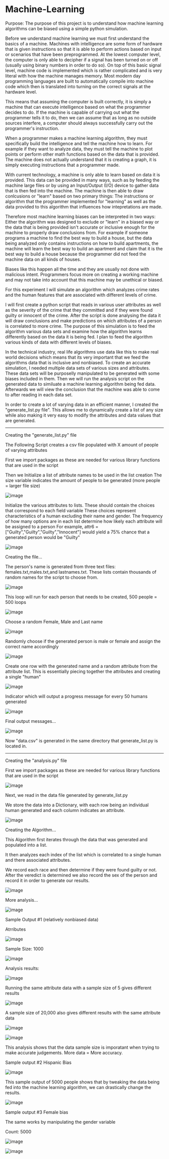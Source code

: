 # Machine-Learning


Purpose: The purpose of this project is to understand how machine learning algorithms can be biased using a simple python simulation.


Before we understand machine learning we must first understand the basics of a machine. Machines with intelligence are some form of hardware that is given instructions so that it is able to perform actions based on input or scenarios that have been preprogrammed. At the lowest computer level, the computer is only able to decipher if a signal has been turned on or off (usually using binary numbers in order to do so). On top of this basic signal level, machine code is implemented which is rather complicated and is very literal with how the machine manages memory. Most modern day programming languages are built to automatically compile into machine code which then is translated into turning on the correct signals at the hardware level.

This means that assuming the computer is built correctly, it is simply a machine that can execute intelligence based on what the programmer decides to do. If the machine is capable of carrying out what the programmer tells it to do, then we can assume that as long as no outside sources interfere, a computer should always successfully carry out the programmer's instruction.

When a programmer makes a machine learning algorithm, they must specifically build the intelligence and tell the machine how to learn. For example if they want to analyze data, they must tell the machine to plot points or perform other math functions based on the data that is provided. The machine does not actually understand that it is creating a graph, it is simply executing instructions that a programmer made. 

With current technology, a machine is only able to learn based on data it is provided. This data can be provided in many ways, such as by feeding the machine large files or by using an Input/Output (I/O) device to gather data that is then fed into the machine. The machine is then able to draw conlcusions or "learn" based on two primary things: The instructions or algorithm that the programmer implemented for "learning" as well as the data provided to this algorithm that influences how intepretations are made.

Therefore most machine learning biases can be interpreted in two ways: Either the algorithm was designed to exclude or "learn" in a biased way or the data that is being provided isn't accurate or inclusive enough for the machine to properly draw conclusions from. For example if someone programs a machine to find the best way to build a house, but the data being analyzed only contains instructions on how to build apartments, the machine will learn the best way to build an apartment and claim that it is the best way to build a house because the programmer did not feed the machine data on all kinds of houses. 

Biases like this happen all the time and they are usually not done with malicious intent. Programmers focus more on creating a working machine and may not take into account that this machine may be unethical or biased. 

For this experiment I will simulate an algorithm which analyzes crime rates and the human features that are associated with different levels of crime. 

I will first create a python script that reads in various user attributes as well as the severity of the crime that they committed and if they were found guilty or innocent of the crime. After the script is done analysing the data it will draw conclusions and make predictions on which attributes of a person is correlated to more crime. The purpose of this simulation is to feed the algorithm various data sets and examine how the algorithm learns differently based on the data it is being fed. I plan to feed the algorithm various kinds of data with different levels of biases. 

In the technical industry, real life algorithms use data like this to make real world decisions which means that its very important that we feed the algorithms data that is inclusive and nonbiased. To create an accurate simulation, I needed multiple data sets of various sizes and attributes. These data sets will be purposelly manipulated to be generated with some biases included in them. Then we will run the analysis script on the generated data to similuate a machine learning algorithm being fed data. Afterwards we will view the conclusion that the machine was able to come to after reading in each data set.

In order to create a lot of varying data in an efficient manner, I created the "generate_list.py file". This allows me to dynamically create a list of any size while also making it very easy to modify the attributes and data values that are generated.

_______________________________________________________________________________________________

Creating the "generate_list.py" file

The Following Script creates a csv file populated with X amount of people of varying attributes

First we import packages as these are needed for various library functions that are used in the script

Then we Initialize a list of attribute names to be used in the list creation 
The size variable indicates the amount of people to be generated (more people = larger file size)

![image](https://user-images.githubusercontent.com/78882341/205674761-8698d6a5-b7fe-4147-bee2-58f27c95481a.png)


Initialize the various attributes to lists. These should contain the choices that correspond to each field variable
These choices represent characteristics of a human excluding their name and gender.
The frequency of how many options are in each list determine how likely each attribute will be assigned to a person
For example, attr6 = ["Guilty","Guilty","Guilty","Innocent"] would yield a 75% chance that a generated person would be "Guilty"

![image](https://user-images.githubusercontent.com/78882341/206538577-6f2dfe22-1f6d-4211-a234-fb3a33ac4249.png)


Creating the file...

The person's name is generated from three text files: females.txt,males.txt,and lastnames.txt.
These lists contain thousands of random names for the script to choose from.

![image](https://user-images.githubusercontent.com/78882341/205675960-f989678c-104c-4cb2-855f-2fe1014ba06a.png)

This loop will run for each person that needs to be created, 500 people = 500 loops

![image](https://user-images.githubusercontent.com/78882341/205676353-92135882-4903-4c76-839d-2915c71ac831.png)


Choose a random Female, Male and Last name

![image](https://user-images.githubusercontent.com/78882341/205676506-080a7e06-b79e-47fc-a07e-598993282bc9.png)

Randomly choose if the generated person is male or female and assign the correct name accordingly

![image](https://user-images.githubusercontent.com/78882341/205676614-59e5cb9b-2e51-4d9b-a48b-4541d74dac84.png)

Create one row with the generated name and a random attribute from the attribute list. This is essentially piecing together
the attributes and creating a single "human"

![image](https://user-images.githubusercontent.com/78882341/205677223-bd4c6b02-6071-4635-80b1-3db4808f5fc1.png)

Indicator which will output a progress message for every 50 humans generated

![image](https://user-images.githubusercontent.com/78882341/205677410-6a3a953d-c94d-427c-a7ee-4929deaa26af.png)

Final output messages...

![image](https://user-images.githubusercontent.com/78882341/205677539-1f038eeb-00f3-44a7-9204-45b2db8e2f22.png)


Now "data.csv" is generated in the same directory that generate_list.py is located in.
_______________________________________________________________________________________________

Creating the "analysis.py" file

First we import packages as these are needed for various library functions that are used in the script

![image](https://user-images.githubusercontent.com/78882341/205706410-781c6b40-d9e1-4105-a92b-eb52768fc5bb.png)

Next, we read in the data file generated by generate_list.py

We store the data into a Dictionary, with each row being an individual human generated and each column indicates an attribute.

![image](https://user-images.githubusercontent.com/78882341/205706510-5fe9559f-0b0c-40c4-9e63-d093b290109e.png)



Creating the Algorithm...

This Algorithm first iterates through the data that was generated and populated into a list.

It then analyzes each index of the list which is correlated to a single human and there associated attributes.

We record each race and then determine if they were found guilty or not. After the veredict is determined we also record
the sex of the person and record it in order to generate our results.





![image](https://user-images.githubusercontent.com/78882341/206539593-3f2f0f5b-b3b7-47a5-b0d5-63eb5367d8c3.png)


More analysis...


![image](https://user-images.githubusercontent.com/78882341/206747302-7228789a-f429-4d63-b4f7-8524cfa4d076.png)





Sample Output #1 (relatively nonbiased data) 


Atrributes

![image](https://user-images.githubusercontent.com/78882341/206750913-cff96e62-c8c7-4041-ae1e-50f4a2a65d5d.png)


Sample Size: 1000


![image](https://user-images.githubusercontent.com/78882341/206748450-8f318767-ba9a-40d8-b07e-aab674e25f0c.png)

Analysis results:

![image](https://user-images.githubusercontent.com/78882341/206748596-adb32362-3a8b-44aa-8c69-70a287908f97.png)


Running the same attribute data with a sample size of 5 gives different results


![image](https://user-images.githubusercontent.com/78882341/206752575-5d5e57bc-c62c-4715-b128-f9d4949c12be.png)


A sample size of 20,000 also gives different results with the same attribute data

![image](https://user-images.githubusercontent.com/78882341/206753758-8e53432c-b25d-4794-836c-4f593412a990.png)


![image](https://user-images.githubusercontent.com/78882341/206753617-2e11c824-67bb-4bd4-be99-65f3178bb3c2.png)


This analysis shows that the data sample size is imporatant when trying to make accurate judgements. More data = More accuracy.


Sample output #2 Hispanic Bias

![image](https://user-images.githubusercontent.com/78882341/206768656-1a7ecb63-238d-4d87-bba0-4d4e291424bc.png)

This sample output of 5000 people shows that by tweaking the data being fed into the machine learning algorithm, we can drastically change the results.

![image](https://user-images.githubusercontent.com/78882341/206769131-aa4d1d56-10f8-4214-b69d-2df53e50627f.png)


Sample output #3 Female bias 

The same works by manipulating the gender variable

Count: 5000

![image](https://user-images.githubusercontent.com/78882341/206769374-14c5a56d-36be-4933-8f7c-4a46abfd0060.png)

![image](https://user-images.githubusercontent.com/78882341/206772234-669dc3d4-56ae-4179-9fcb-18c54dc75be3.png)



